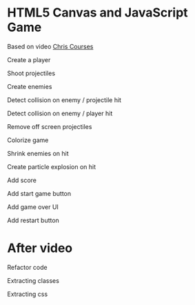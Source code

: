 # HTML5 Canvas and JavaScript Game

Based on video [Chris Courses](https://www.youtube.com/watch?v=eI9idPTT0c4)

Create a player

Shoot projectiles

Create enemies

Detect collision on enemy / projectile hit

Detect collision on enemy / player hit

Remove off screen projectiles

Colorize game

Shrink enemies on hit

Create particle explosion on hit

Add score

Add start game button

Add game over UI

Add restart button

# After video 

Refactor code

Extracting classes

Extracting css